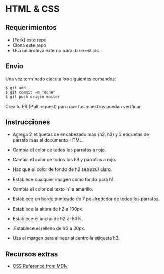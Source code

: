 #  HTML & CSS

## Requerimientos

- [Fork] este repo
- Clona este repo
- Usa un archivo externo para darle estilos.

## Envío

Una vez terminado ejecuta los siguientes comandos:

```
$ git add .
$ git commit -m "done"
$ git push origin master
```

Crea tu PR (Pull request) para que tus maestros 
puedan verificar

## Instrucciones

- Agrega 2 etiquetas de encabezado más (h2, h3) y 2 etiquetas de párrafo más al documento HTML.

- Cambia el color de todos los párrafos a rojo.

- Cambia el color de todos los h3 y párrafos a rojo.

- Haz que el color de fondo de h2 sea azul claro. 

- Establece cualquier imagen como fondo para h1.

- Cambia el color del texto h1 a amarillo.

- Establece un borde punteado de 7 px alrededor de todos los párrafos. 

- Establece la altura de h2 a 100px.

- Establece el ancho de h2 al 50%. 

- .Establece el relleno de h3 a 30px. 

- Usa el margen para alinear al centro la etiqueta h3.

## Recursos extras

- [CSS Reference from MDN](https://developer.mozilla.org/en-US/docs/Web/CSS)